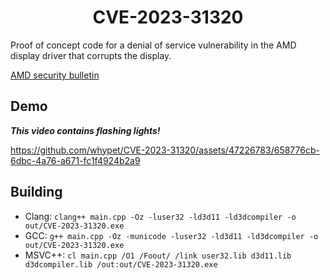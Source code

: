 <h1 align="center">CVE-2023-31320</h1>

Proof of concept code for a denial of service vulnerability in the AMD display driver that corrupts the display.

[AMD security bulletin](https://www.amd.com/en/resources/product-security/bulletin/amd-sb-6003.html)

## Demo

_**This video contains flashing lights!**_

https://github.com/whypet/CVE-2023-31320/assets/47226783/658776cb-6dbc-4a76-a671-fc1f4924b2a9

## Building

- Clang: `clang++ main.cpp -Oz -luser32 -ld3d11 -ld3dcompiler -o out/CVE-2023-31320.exe`
- GCC: `g++ main.cpp -Oz -municode -luser32 -ld3d11 -ld3dcompiler -o out/CVE-2023-31320.exe`
- MSVC++: `cl main.cpp /O1 /Foout/ /link user32.lib d3d11.lib d3dcompiler.lib /out:out/CVE-2023-31320.exe`
